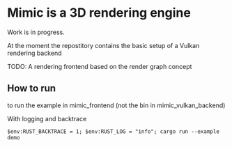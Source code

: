 # Mimic is a 3D rendering engine

Work is in progress. 

At the moment the repostitory contains the basic setup of a Vulkan rendering backend

TODO: A rendering frontend based on the render graph concept

## How to run
to run the example in mimic_frontend (not the bin in mimic_vulkan_backend) 

With logging and backtrace 
```
$env:RUST_BACKTRACE = 1; $env:RUST_LOG = "info"; cargo run --example demo
```
